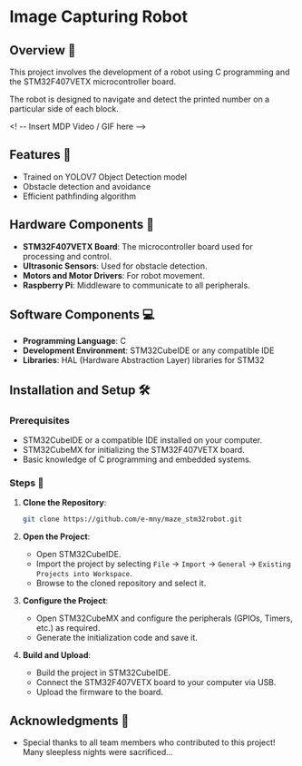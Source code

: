 # Image Capturing Robot

## Overview 📙

This project involves the development of a robot using C programming and the STM32F407VETX microcontroller board. 

The robot is designed to navigate and detect the printed number on a particular side of each block.

 <! -- Insert MDP Video / GIF here -->

## Features 💯

- Trained on YOLOV7 Object Detection model
- Obstacle detection and avoidance
- Efficient pathfinding algorithm

## Hardware Components 🤖

- **STM32F407VETX Board**: The microcontroller board used for processing and control.
- **Ultrasonic Sensors**: Used for obstacle detection.
- **Motors and Motor Drivers**: For robot movement.
- **Raspberry Pi**: Middleware to communicate to all peripherals.

## Software Components 💻

- **Programming Language**: C
- **Development Environment**: STM32CubeIDE or any compatible IDE
- **Libraries**: HAL (Hardware Abstraction Layer) libraries for STM32

## Installation and Setup 🛠️

### Prerequisites 

- STM32CubeIDE or a compatible IDE installed on your computer.
- STM32CubeMX for initializing the STM32F407VETX board.
- Basic knowledge of C programming and embedded systems.

### Steps 📝

1. **Clone the Repository**:
    ```sh
    git clone https://github.com/e-mny/maze_stm32robot.git
    ```

2. **Open the Project**:
    - Open STM32CubeIDE.
    - Import the project by selecting `File` -> `Import` -> `General` -> `Existing Projects into Workspace`.
    - Browse to the cloned repository and select it.

3. **Configure the Project**:
    - Open STM32CubeMX and configure the peripherals (GPIOs, Timers, etc.) as required.
    - Generate the initialization code and save it.

4. **Build and Upload**:
    - Build the project in STM32CubeIDE.
    - Connect the STM32F407VETX board to your computer via USB.
    - Upload the firmware to the board.


## Acknowledgments 🫡

- Special thanks to all team members who contributed to this project! Many sleepless nights were sacrificed...

